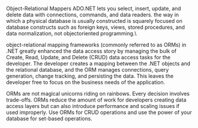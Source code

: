 Object-Relational Mappers
ADO.NET lets you select, insert, update, and delete data with connections,
commands, and data readers.
the way in which a physical database is usually constructed is squarely focused
on database constructs such as foreign keys, views, stored procedures, and data normalization, not objectoriented
programming.\

object-relational mapping frameworks (commonly referred to as ORMs) in .NET
greatly enhanced the data access story by managing the bulk of Create, Read, Update, and Delete (CRUD)
data access tasks for the developer. The developer creates a mapping between the .NET objects and the
relational database, and the ORM manages connections, query generation, change tracking, and persisting
the data. This leaves the developer free to focus on the business needs of the application.


ORMs are not magical unicorns riding on rainbows. Every decision
involves trade-offs. ORMs reduce the amount of work for developers creating data access layers but can also
introduce performance and scaling issues if used improperly. Use ORMs for CRUD operations and use the power
of your database for set-based operations.


